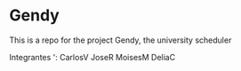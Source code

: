 # Gendy
This is a repo for the project Gendy, the university scheduler

Integrantes ': 
CarlosV
JoseR
MoisesM
DeliaC